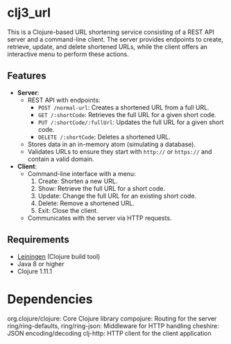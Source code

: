 
# clj3_url


This is a Clojure-based URL shortening service consisting of a REST API server and a command-line client. The server provides endpoints to create, retrieve, update, and delete shortened URLs, while the client offers an interactive menu to perform these actions.

## Features

- **Server**:
  - REST API with endpoints:
    - `POST /normal-url`: Creates a shortened URL from a full URL.
    - `GET /:shortCode`: Retrieves the full URL for a given short code.
    - `PUT /:shortCode/:fullUrl`: Updates the full URL for a given short code.
    - `DELETE /:shortCode`: Deletes a shortened URL.
  - Stores data in an in-memory atom (simulating a database).
  - Validates URLs to ensure they start with `http://` or `https://` and contain a valid domain.
- **Client**:
  - Command-line interface with a menu:
    1. Create: Shorten a new URL.
    2. Show: Retrieve the full URL for a short code.
    3. Update: Change the full URL for an existing short code.
    4. Delete: Remove a shortened URL.
    5. Exit: Close the client.
  - Communicates with the server via HTTP requests.
## Requirements

- [Leiningen](https://leiningen.org/) (Clojure build tool)
- Java 8 or higher
- Clojure 1.11.1
  
# Dependencies
org.clojure/clojure: Core Clojure library
compojure: Routing for the server
ring/ring-defaults, ring/ring-json: Middleware for HTTP handling
cheshire: JSON encoding/decoding
clj-http: HTTP client for the client application
